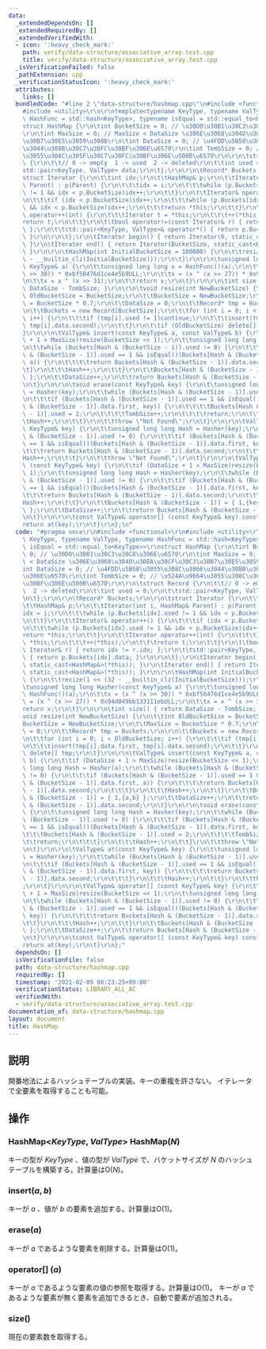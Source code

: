 ```yaml
---
data:
  _extendedDependsOn: []
  _extendedRequiredBy: []
  _extendedVerifiedWith:
  - icon: ':heavy_check_mark:'
    path: verify/data-structure/associative_array.test.cpp
    title: verify/data-structure/associative_array.test.cpp
  _isVerificationFailed: false
  _pathExtension: cpp
  _verificationStatusIcon: ':heavy_check_mark:'
  attributes:
    links: []
  bundledCode: "#line 2 \"data-structure/hashmap.cpp\"\n#include <functional>\r\n\
    #include <utility>\r\n\r\ntemplate<typename KeyType, typename ValType, typename\
    \ HashFunc = std::hash<KeyType>, typename isEqual = std::equal_to<KeyType>>\r\n\
    struct HashMap {\r\n\tint BucketSize = 0; // \u30D0\u30B1\u30C3\u30C8\u306E\u6570\
    \r\n\tint MaxSize = 0; // MaxSize < DataSize \u306E\u3068\u304D\u30EA\u30CF\u30C3\
    \u30B7\u30E5\u3059\u308B\r\n\tint DataSize = 0; // \u4FDD\u5B58\u3055\u308C\u3066\
    \u3044\u308B\u30C7\u30FC\u30BF\u306E\u6570\r\n\tint TombSize = 0; // \u524A\u9664\
    \u3055\u308C\u305F\u30C7\u30FC\u30BF\u306E\u500B\u6570\r\n\r\n\tstruct Record\
    \ {\r\n\t\t// 0 -> empty  1 -> used  2 -> deleted\r\n\t\tint used = 0;\r\n\t\t\
    std::pair<KeyType, ValType> data;\r\n\t};\r\n\r\n\tRecord* Buckets;\r\n\r\n\t\
    struct Iterator {\r\n\t\tint idx;\r\n\t\tHashMap& p;\r\n\t\tIterator(int i, HashMap&\
    \ Parent) : p(Parent) {\r\n\t\t\tidx = i;\r\n\t\t\twhile (p.Buckets[idx].used\
    \ != 1 && idx < p.BucketSize)idx++;\r\n\t\t}\r\n\t\tIterator& operator++() {\r\
    \n\t\t\tif (idx < p.BucketSize)idx++;\r\n\t\t\twhile (p.Buckets[idx].used != 1\
    \ && idx < p.BucketSize)idx++;\r\n\t\t\treturn *this;\r\n\t\t}\r\n\t\tIterator\
    \ operator++(int) {\r\n\t\t\tIterator t = *this;\r\n\t\t\t++(*this);\r\n\t\t\t\
    return t;\r\n\t\t}\r\n\t\tbool operator!=(const Iterator& r) { return idx != r.idx;\
    \ };\r\n\t\tstd::pair<KeyType, ValType>& operator*() { return p.Buckets[idx].data;\
    \ }\r\n\r\n\t};\r\n\tIterator begin() { return Iterator(0, static_cast<HashMap&>(*this));\
    \ }\r\n\tIterator end() { return Iterator(BucketSize, static_cast<HashMap&>(*this));\
    \ }\r\n\r\n\tHashMap(int InitialBucketSize = 100000) {\r\n\t\tresize(1 << (32\
    \ - __builtin_clz(InitialBucketSize)));\r\n\t}\r\n\r\n\tunsigned long long Hasher(const\
    \ KeyType& a) {\r\n\t\tunsigned long long x = HashFunc()(a);\r\n\t\tx = (x ^ (x\
    \ >> 30)) * 0xbf58476d1ce4e5b9ULL;\r\n\t\tx = (x ^ (x >> 27)) * 0x94d049bb133111ebULL;\r\
    \n\t\tx = x ^ (x >> 31);\r\n\t\treturn x;\r\n\t}\r\n\r\n\tint size() { return\
    \ DataSize - TombSize; }\r\n\r\n\tvoid resize(int NewBucketSize) {\r\n\t\tint\
    \ OldBucketSize = BucketSize;\r\n\t\tBucketSize = NewBucketSize;\r\n\t\tMaxSize\
    \ = BucketSize * 0.7;\r\n\t\tDataSize = 0;\r\n\t\tRecord* tmp = Buckets;\r\n\r\
    \n\t\tBuckets = new Record[BucketSize];\r\n\t\tfor (int i = 0; i < OldBucketSize;\
    \ i++) {\r\n\t\t\tif (tmp[i].used != 1)continue;\r\n\t\t\tinsert(tmp[i].data.first,\
    \ tmp[i].data.second);\r\n\t\t}\r\n\t\tif (OldBucketSize) delete[] tmp;\r\n\t\
    }\r\n\r\n\tValType& insert(const KeyType& a, const ValType& b) {\r\n\t\tif (DataSize\
    \ + 1 > MaxSize)resize(BucketSize << 1);\r\n\t\tunsigned long long Hash = Hasher(a);\r\
    \n\t\twhile (Buckets[Hash & (BucketSize - 1)].used != 0) {\r\n\t\t\tif (Buckets[Hash\
    \ & (BucketSize - 1)].used == 1 && isEqual()(Buckets[Hash & (BucketSize - 1)].data.first,\
    \ a)) {\r\n\t\t\t\treturn Buckets[Hash & (BucketSize - 1)].data.second;\r\n\t\t\
    \t}\r\n\t\t\tHash++;\r\n\t\t}\r\n\t\tBuckets[Hash & (BucketSize - 1)] = { 1,{a,b}\
    \ };\r\n\t\tDataSize++;\r\n\t\treturn Buckets[Hash & (BucketSize - 1)].data.second;\r\
    \n\t}\r\n\r\n\tvoid erase(const KeyType& key) {\r\n\t\tunsigned long long Hash\
    \ = Hasher(key);\r\n\t\twhile (Buckets[Hash & (BucketSize - 1)].used != 0) {\r\
    \n\t\t\tif (Buckets[Hash & (BucketSize - 1)].used == 1 && isEqual()(Buckets[Hash\
    \ & (BucketSize - 1)].data.first, key)) {\r\n\t\t\t\tBuckets[Hash & (BucketSize\
    \ - 1)].used = 2;\r\n\t\t\t\tTombSize++;\r\n\t\t\t\treturn;\r\n\t\t\t}\r\n\t\t\
    \tHash++;\r\n\t\t}\r\n\t\tthrow \"Not Found\";\r\n\t}\r\n\r\n\tValType& at(const\
    \ KeyType& key) {\r\n\t\tunsigned long long Hash = Hasher(key);\r\n\t\twhile (Buckets[Hash\
    \ & (BucketSize - 1)].used != 0) {\r\n\t\t\tif (Buckets[Hash & (BucketSize - 1)].used\
    \ == 1 && isEqual()(Buckets[Hash & (BucketSize - 1)].data.first, key)) {\r\n\t\
    \t\t\treturn Buckets[Hash & (BucketSize - 1)].data.second;\r\n\t\t\t}\r\n\t\t\t\
    Hash++;\r\n\t\t}\r\n\t\tthrow \"Not Found\";\r\n\t}\r\n\r\n\tValType& operator[]\
    \ (const KeyType& key) {\r\n\t\tif (DataSize + 1 > MaxSize)resize(BucketSize <<\
    \ 1);\r\n\t\tunsigned long long Hash = Hasher(key);\r\n\t\twhile (Buckets[Hash\
    \ & (BucketSize - 1)].used != 0) {\r\n\t\t\tif (Buckets[Hash & (BucketSize - 1)].used\
    \ == 1 && isEqual()(Buckets[Hash & (BucketSize - 1)].data.first, key)) {\r\n\t\
    \t\t\treturn Buckets[Hash & (BucketSize - 1)].data.second;\r\n\t\t\t}\r\n\t\t\t\
    Hash++;\r\n\t\t}\r\n\t\tBuckets[Hash & (BucketSize - 1)] = { 1,{key,ValType()}\
    \ };\r\n\t\tDataSize++;\r\n\t\treturn Buckets[Hash & (BucketSize - 1)].data.second;\r\
    \n\t}\r\n\r\n\tconst ValType& operator[] (const KeyType& key) const {\r\n\t\t\
    return at(key);\r\n\t}\r\n};\n"
  code: "#pragma once\r\n#include <functional>\r\n#include <utility>\r\n\r\ntemplate<typename\
    \ KeyType, typename ValType, typename HashFunc = std::hash<KeyType>, typename\
    \ isEqual = std::equal_to<KeyType>>\r\nstruct HashMap {\r\n\tint BucketSize =\
    \ 0; // \u30D0\u30B1\u30C3\u30C8\u306E\u6570\r\n\tint MaxSize = 0; // MaxSize\
    \ < DataSize \u306E\u3068\u304D\u30EA\u30CF\u30C3\u30B7\u30E5\u3059\u308B\r\n\t\
    int DataSize = 0; // \u4FDD\u5B58\u3055\u308C\u3066\u3044\u308B\u30C7\u30FC\u30BF\
    \u306E\u6570\r\n\tint TombSize = 0; // \u524A\u9664\u3055\u308C\u305F\u30C7\u30FC\
    \u30BF\u306E\u500B\u6570\r\n\r\n\tstruct Record {\r\n\t\t// 0 -> empty  1 -> used\
    \  2 -> deleted\r\n\t\tint used = 0;\r\n\t\tstd::pair<KeyType, ValType> data;\r\
    \n\t};\r\n\r\n\tRecord* Buckets;\r\n\r\n\tstruct Iterator {\r\n\t\tint idx;\r\n\
    \t\tHashMap& p;\r\n\t\tIterator(int i, HashMap& Parent) : p(Parent) {\r\n\t\t\t\
    idx = i;\r\n\t\t\twhile (p.Buckets[idx].used != 1 && idx < p.BucketSize)idx++;\r\
    \n\t\t}\r\n\t\tIterator& operator++() {\r\n\t\t\tif (idx < p.BucketSize)idx++;\r\
    \n\t\t\twhile (p.Buckets[idx].used != 1 && idx < p.BucketSize)idx++;\r\n\t\t\t\
    return *this;\r\n\t\t}\r\n\t\tIterator operator++(int) {\r\n\t\t\tIterator t =\
    \ *this;\r\n\t\t\t++(*this);\r\n\t\t\treturn t;\r\n\t\t}\r\n\t\tbool operator!=(const\
    \ Iterator& r) { return idx != r.idx; };\r\n\t\tstd::pair<KeyType, ValType>& operator*()\
    \ { return p.Buckets[idx].data; }\r\n\r\n\t};\r\n\tIterator begin() { return Iterator(0,\
    \ static_cast<HashMap&>(*this)); }\r\n\tIterator end() { return Iterator(BucketSize,\
    \ static_cast<HashMap&>(*this)); }\r\n\r\n\tHashMap(int InitialBucketSize = 100000)\
    \ {\r\n\t\tresize(1 << (32 - __builtin_clz(InitialBucketSize)));\r\n\t}\r\n\r\n\
    \tunsigned long long Hasher(const KeyType& a) {\r\n\t\tunsigned long long x =\
    \ HashFunc()(a);\r\n\t\tx = (x ^ (x >> 30)) * 0xbf58476d1ce4e5b9ULL;\r\n\t\tx\
    \ = (x ^ (x >> 27)) * 0x94d049bb133111ebULL;\r\n\t\tx = x ^ (x >> 31);\r\n\t\t\
    return x;\r\n\t}\r\n\r\n\tint size() { return DataSize - TombSize; }\r\n\r\n\t\
    void resize(int NewBucketSize) {\r\n\t\tint OldBucketSize = BucketSize;\r\n\t\t\
    BucketSize = NewBucketSize;\r\n\t\tMaxSize = BucketSize * 0.7;\r\n\t\tDataSize\
    \ = 0;\r\n\t\tRecord* tmp = Buckets;\r\n\r\n\t\tBuckets = new Record[BucketSize];\r\
    \n\t\tfor (int i = 0; i < OldBucketSize; i++) {\r\n\t\t\tif (tmp[i].used != 1)continue;\r\
    \n\t\t\tinsert(tmp[i].data.first, tmp[i].data.second);\r\n\t\t}\r\n\t\tif (OldBucketSize)\
    \ delete[] tmp;\r\n\t}\r\n\r\n\tValType& insert(const KeyType& a, const ValType&\
    \ b) {\r\n\t\tif (DataSize + 1 > MaxSize)resize(BucketSize << 1);\r\n\t\tunsigned\
    \ long long Hash = Hasher(a);\r\n\t\twhile (Buckets[Hash & (BucketSize - 1)].used\
    \ != 0) {\r\n\t\t\tif (Buckets[Hash & (BucketSize - 1)].used == 1 && isEqual()(Buckets[Hash\
    \ & (BucketSize - 1)].data.first, a)) {\r\n\t\t\t\treturn Buckets[Hash & (BucketSize\
    \ - 1)].data.second;\r\n\t\t\t}\r\n\t\t\tHash++;\r\n\t\t}\r\n\t\tBuckets[Hash\
    \ & (BucketSize - 1)] = { 1,{a,b} };\r\n\t\tDataSize++;\r\n\t\treturn Buckets[Hash\
    \ & (BucketSize - 1)].data.second;\r\n\t}\r\n\r\n\tvoid erase(const KeyType& key)\
    \ {\r\n\t\tunsigned long long Hash = Hasher(key);\r\n\t\twhile (Buckets[Hash &\
    \ (BucketSize - 1)].used != 0) {\r\n\t\t\tif (Buckets[Hash & (BucketSize - 1)].used\
    \ == 1 && isEqual()(Buckets[Hash & (BucketSize - 1)].data.first, key)) {\r\n\t\
    \t\t\tBuckets[Hash & (BucketSize - 1)].used = 2;\r\n\t\t\t\tTombSize++;\r\n\t\t\
    \t\treturn;\r\n\t\t\t}\r\n\t\t\tHash++;\r\n\t\t}\r\n\t\tthrow \"Not Found\";\r\
    \n\t}\r\n\r\n\tValType& at(const KeyType& key) {\r\n\t\tunsigned long long Hash\
    \ = Hasher(key);\r\n\t\twhile (Buckets[Hash & (BucketSize - 1)].used != 0) {\r\
    \n\t\t\tif (Buckets[Hash & (BucketSize - 1)].used == 1 && isEqual()(Buckets[Hash\
    \ & (BucketSize - 1)].data.first, key)) {\r\n\t\t\t\treturn Buckets[Hash & (BucketSize\
    \ - 1)].data.second;\r\n\t\t\t}\r\n\t\t\tHash++;\r\n\t\t}\r\n\t\tthrow \"Not Found\"\
    ;\r\n\t}\r\n\r\n\tValType& operator[] (const KeyType& key) {\r\n\t\tif (DataSize\
    \ + 1 > MaxSize)resize(BucketSize << 1);\r\n\t\tunsigned long long Hash = Hasher(key);\r\
    \n\t\twhile (Buckets[Hash & (BucketSize - 1)].used != 0) {\r\n\t\t\tif (Buckets[Hash\
    \ & (BucketSize - 1)].used == 1 && isEqual()(Buckets[Hash & (BucketSize - 1)].data.first,\
    \ key)) {\r\n\t\t\t\treturn Buckets[Hash & (BucketSize - 1)].data.second;\r\n\t\
    \t\t}\r\n\t\t\tHash++;\r\n\t\t}\r\n\t\tBuckets[Hash & (BucketSize - 1)] = { 1,{key,ValType()}\
    \ };\r\n\t\tDataSize++;\r\n\t\treturn Buckets[Hash & (BucketSize - 1)].data.second;\r\
    \n\t}\r\n\r\n\tconst ValType& operator[] (const KeyType& key) const {\r\n\t\t\
    return at(key);\r\n\t}\r\n};"
  dependsOn: []
  isVerificationFile: false
  path: data-structure/hashmap.cpp
  requiredBy: []
  timestamp: '2021-02-09 08:23:25+09:00'
  verificationStatus: LIBRARY_ALL_AC
  verifiedWith:
  - verify/data-structure/associative_array.test.cpp
documentation_of: data-structure/hashmap.cpp
layout: document
title: HashMap
---
```


## 説明
開番地法によるハッシュテーブルの実装。キーの重複を許さない。
イテレータで全要素を取得することも可能。

## 操作
### HashMap<$KeyType,ValType$> HashMap($N$)
キーの型が $KeyType$ 、値の型が $ValType$ で、バケットサイズが $N$ のハッシュテーブルを構築する。計算量はO($N$)。
### insert($a,b$)
キーが $a$ 、値が $b$ の要素を追加する。計算量はO(1)。
### erase($a$)
キーが $a$ であるような要素を削除する。計算量はO(1)。
### operator[] ($a$)
キーが $a$ であるような要素の値の参照を取得する。計算量はO(1)。
キーが $a$ であるような要素が無く要素を追加できるとき、自動で要素が追加される。
### size()
現在の要素数を取得する。